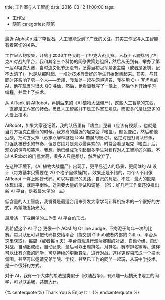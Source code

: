 title: 工作室与人工智能
date: 2016-03-12 11:00:00
tags:
 - 工作室
 - 随笔
categories: 随笔
---

最近 AlphaGo 胜了李世石，人工智能受到了广泛的关注。其实工作室与人工智能有着密切的关系。

工作室人的聚集，开始于2008年冬天的一个坦克大战比赛。大叔王云鹏找到了坦克AI对战的平台，我和其余三个科协的同僚做策划组织，然后从无到有，举办了第一届AI坦克大赛，当时连文化节还没有，记得当初冠军是张主席（或者是张钊，记不太清了）。也是从那时起，一堆对技术有爱好的学生开始聚集起来。其实，与其同时还影响了另一个人——孟超，我和他一起在网吧通宵，我在用 C++ 写坦克的 AI，他在玩当时很火 QQ 寻仙，然后，他看着我写了一晚上，然后他也开始学习编程，并爱上了技术。

从 AITank 到 AIRobot，再到后来的《AI 植物大战僵尸》，这些人工智能的东西，一直都是工作室的特色。而且人工智能并不是工作室在炫技，而更多的是让更多的人爱上技术。

AIRobot，如果大家还记着，我的队伍里有『嗜血』逻辑（应该有视频），也就是当对方坦克血量低的时候，我方离的最近的坦克会『嗜血』，颜色变红，然后和他近战，把对方灭掉（形象点解释就是 Dota 血魔的被动）。这绝对是打弱队秒杀，打强队被秒杀的节奏，但是它绝对是观众最喜欢的，时常会看见坦克『嗜血』后，观众的惊呼和笑声。我想，他已经成功引起很多学生对编程对人工智能的兴趣。不过 AIRobot 的门槛太高，很多人只是想想，然后放弃了。

在这种环境下，《AI 植物大战僵尸》出现了，更平易近人的场景，更简单的 AI 设计（每方基本只需要在 20 个格子里做操作）。效果还是不错的，每个人不用像 AIRobot 一样上网抄代码，可以写自己的思路，自己的玩法。不过，最大的缺陷体现出来，就是平衡性。这需要大量的测试和调整。（PS：好几年工作室还没推出新 AI 平台，是我最失望的一点）

低含量的人工智能，我觉得是最适合用来引发大家学习计算机技术的一个很好的方式，希望能发扬光大。

最后谈一下我期望的工作室 AI 平台的形式。

我希望这个 AI 平台 更像一个 ACM 的 Online Judge，不拘泥于每年一次的比赛。每只队伍可以把代码提交给平台（提交到 Github或者内部的 GitLib，平台从这里获取），每周（或者每 n 天）平台自动进行淘汰赛制的对战，自动分组，自动对战，自动出成绩，自动记录，最后可以出周排名，月排名，赛季排名等等。这样可以让有兴趣的同学，可以持续的更新算法，进行对战，这样更容易形成一个技术氛围，甚至可以邀请兄弟学院、学校，甚至已工作的同学一起玩，从玩中学技术，是一个很好的方式。

对于 AI，我有一个大体的想法是类似于《欧陆战争》，有兴趣一起搞天津理工的同学，可以联系我，共商大计。


{% centerquote %}
Thank You & Enjoy It！
{% endcenterquote %}

